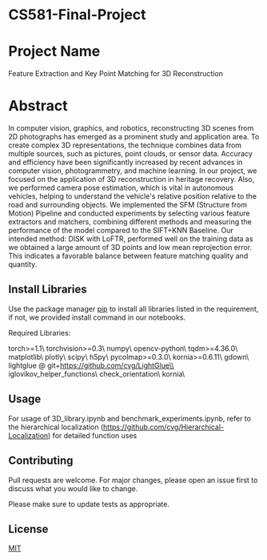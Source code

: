 # CS581-Final-Project

# Project Name

Feature Extraction and Key Point Matching for 3D Reconstruction

# Abstract

In computer vision, graphics, and robotics, reconstructing 3D scenes from 2D photographs has emerged as a prominent study and application area. To create complex 3D representations, the technique combines data from multiple sources, such as pictures, point clouds, or sensor data. Accuracy and efficiency have been significantly increased by recent advances in computer vision, photogrammetry, and machine learning. In our project, we focused on the application of 3D reconstruction in heritage recovery. Also, we performed camera pose estimation, which is vital in autonomous vehicles, helping to understand the vehicle's relative position relative to the road and surrounding objects. We implemented the SFM (Structure from Motion) Pipeline and conducted experiments by selecting various feature extractors and matchers, combining different methods and measuring the performance of the model compared to the SIFT+KNN Baseline. Our intended method: DISK with LoFTR, performed well on the training data as we obtained a large amount of 3D points and low mean reprojection error. This indicates a favorable balance between feature matching quality and quantity.

## Install Libraries

Use the package manager [pip](https://pip.pypa.io/en/stable/) to install all libraries listed in the requirement,
if not, we provided install command in our notebooks.

Required Libraries:

torch>=1.1\\
torchvision>=0.3\\
numpy\\
opencv-python\\
tqdm>=4.36.0\\
matplotlib\\
plotly\\
scipy\\
h5py\\
pycolmap>=0.3.0\\
kornia>=0.6.11\\
gdown\\
lightglue @ git+https://github.com/cvg/LightGlue\\
iglovikov_helper_functions\\
check_orientation\\
kornia\\

## Usage

For usage of 3D_library.ipynb and benchmark_experiments.ipynb, refer to the hierarchical localization (https://github.com/cvg/Hierarchical-Localization) for detailed function uses

## Contributing

Pull requests are welcome. For major changes, please open an issue first
to discuss what you would like to change.

Please make sure to update tests as appropriate.

## License

[MIT](https://choosealicense.com/licenses/mit/)
